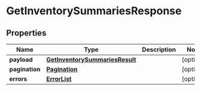 # GetInventorySummariesResponse

## Properties
Name | Type | Description | Notes
------------ | ------------- | ------------- | -------------
**payload** | [**GetInventorySummariesResult**](GetInventorySummariesResult.md) |  |  [optional]
**pagination** | [**Pagination**](Pagination.md) |  |  [optional]
**errors** | [**ErrorList**](ErrorList.md) |  |  [optional]
